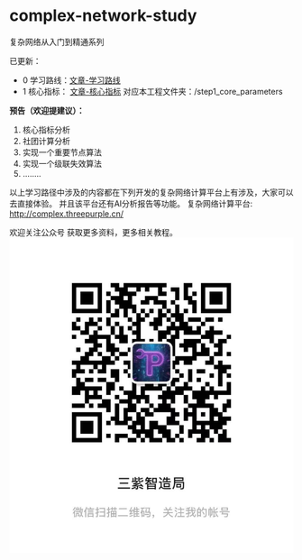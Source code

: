 # complex-network-study
复杂网络从入门到精通系列

已更新：
* 0 学习路线：[文章-学习路线](https://zhuanlan.zhihu.com/p/1958840754974758337)
* 1 核心指标： [文章-核心指标](https://zhuanlan.zhihu.com/p/1957528706751899200) 对应本工程文件夹：/step1_core_parameters


**预告（欢迎提建议）：**
1. 核心指标分析
2. 社团计算分析
3. 实现一个重要节点算法
4. 实现一个级联失效算法
5. ........


以上学习路径中涉及的内容都在下列开发的复杂网络计算平台上有涉及，大家可以去直接体验。
并且该平台还有AI分析报告等功能。
复杂网络计算平台: http://complex.threepurple.cn/


欢迎关注公众号 获取更多资料，更多相关教程。
![三紫智造局](https://raw.githubusercontent.com/XuXING0430/doc_imgags/master/img/vx%E5%85%AC%E4%BC%97%E5%8F%B7.jpg)

